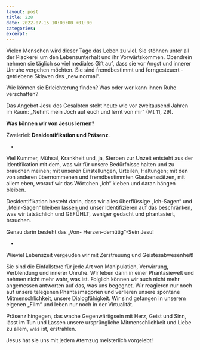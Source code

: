 ```yaml
---
layout: post
title: 228
date: 2022-07-15 10:00:00 +01:00
categories: 
excerpt: 
---
```


Vielen Menschen wird dieser Tage das Leben zu viel. Sie stöhnen unter all der Plackerei um den Lebensunterhalt und ihr Vorwärtskommen. Obendrein nehmen sie täglich so viel mediales Gift auf, dass sie vor Angst und innerer Unruhe vergehen möchten. Sie sind fremdbestimmt und ferngesteuert - getriebene Sklaven des „new normal“.

Wie können sie Erleichterung finden? Was oder wer kann ihnen Ruhe verschaffen?

Das Angebot Jesu des Gesalbten steht heute wie vor zweitausend Jahren im Raum: „Nehmt mein Joch auf euch und lernt von mir“ (Mt 11, 29).

**Was können wir von Jesus lernen?**

Zweierlei: **Desidentifikation und Präsenz**.

&nbsp;&nbsp;&nbsp;•        

Viel Kummer, Mühsal, Krankheit und, ja, Sterben zur Unzeit entsteht aus der Identifikation mit dem, was wir für unsere Bedürfnisse halten und zu brauchen meinen; mit unseren Einstellungen, Urteilen, Haltungen; mit den von anderen übernommenen und fremdbestimmten Glaubenssätzen, mit allem eben, worauf wir das Wörtchen „ich“ kleben und daran hängen bleiben.

 

Desidentifikation besteht darin, dass wir alles überflüssige „Ich-Sagen“ und „Mein-Sagen“ bleiben lassen und unser Identifizieren auf das beschränken, was wir tatsächlich und GEFÜHLT, weniger gedacht und phantasiert, brauchen.

Genau darin besteht das „Von- Herzen-demütig“-Sein Jesu!

&nbsp;&nbsp;&nbsp;•        

Wieviel Lebenszeit vergeuden wir mit Zerstreuung und Geistesabwesenheit!

Sie sind die Einfallstore für jede Art von Manipulation, Verwirrung, Verblendung und innerer Unruhe. Wir leben dann in einer Phantasiewelt und nehmen nicht mehr wahr, was ist. Folglich können wir auch nicht mehr angemessen antworten auf das, was uns begegnet. Wir reagieren nur noch auf unsere telegenen Phantasmagorien und verlieren unsere spontane Mitmenschlichkeit, unsere Dialogfähigkeit. Wir sind gefangen in unserem eigenen „Film“ und leben nur noch in der Virtualität.

Präsenz hingegen, das wache Gegenwärtigsein mit Herz, Geist und Sinn, lässt im Tun und Lassen unsere ursprüngliche Mitmenschlichkeit und Liebe zu allem, was ist, erstrahlen.

Jesus hat sie uns mit jedem Atemzug meisterlich vorgelebt!
